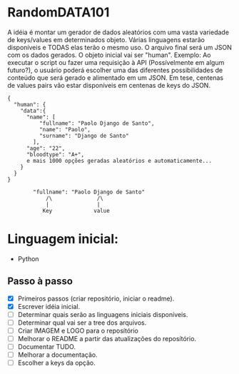 # RandomDATA101
A idéia é montar um gerador de dados aleatórios com uma vasta variedade de keys/values em determinados objeto. Várias linguagens estarão disponíveis e TODAS elas terão o mesmo uso. O arquivo final será um JSON com os dados gerados. O objeto inicial vai ser "human".
Exemplo: Ao executar o script ou fazer uma requisição à API (Possívelmente em algum futuro?), o usuário poderá escolher uma das diferentes possibilidades de conteúdo que será gerado e alimentado em um JSON. Em tese, centenas de values pairs vão estar disponíveis em centenas de keys do JSON.
```
{
  "human": {
    "data":{ 
      "name": [
          "fullname": "Paolo Django de Santo",
          "name": "Paolo",
          "surname": "Django de Santo"
        ],
      "age": "22",
      "bloodtype": "A+",
      e mais 1000 opções geradas aleatórios e automaticamente...
    }
  }
}

        "fullname": "Paolo Django de Santo"
            /\              /\
            |               |
           Key             value

```


# Linguagem inicial:
- Python

## Passo à passo
- [X] Primeiros passos (criar repositório, iniciar o readme).
- [X] Escrever idéia inicial.
- [ ] Determinar quais serão as linguagens iniciais disponíveis.
- [ ] Determinar qual vai ser a tree dos arquivos.
- [ ] Criar IMAGEM e LOGO para o reposítório
- [ ] Melhorar o README a partir das atualizações do reposítório.
- [ ] Documentar TUDO.
- [ ] Melhorar a documentação.
- [ ] Escolher a keys da opção.
